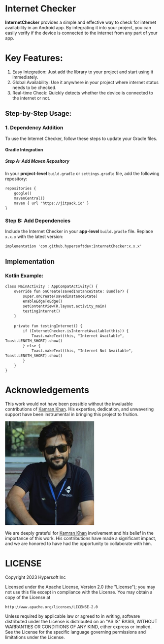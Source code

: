 # Internet Checker
**InternetChecker** provides a simple and effective way to check for internet availability in an Android app. By integrating it into your project, you can easily verify if the device is connected to the internet from any part of your app.

# Key Features:
1. Easy Integration: Just add the library to your project and start using it immediately.
2. Global Availability: Use it anywhere in your project where internet status needs to be checked.
3. Real-time Check: Quickly detects whether the device is connected to the internet or not.


## Step-by-Step Usage:

### 1. Dependency Addition

To use the Internet Checker, follow these steps to update your Gradle files.

#### Gradle Integration

##### Step A: Add Maven Repository
In your **project-level** `build.gradle` or `settings.gradle` file, add the following repository:

```
repositories {
    google()
    mavenCentral()
    maven { url "https://jitpack.io" }
}
```

### Step B: Add Dependencies

Include the Internet Checker in your **app-level** `build.gradle` file. Replace `x.x.x` with the latest version:

```
implementation 'com.github.hypersoftdev:InternetChecker:x.x.x'
```

## Implementation

### Kotlin Example:

```
class MainActivity : AppCompatActivity() {
    override fun onCreate(savedInstanceState: Bundle?) {
        super.onCreate(savedInstanceState)
        enableEdgeToEdge()
        setContentView(R.layout.activity_main)
        testingInternet()
    }

    private fun testingInternet() {
        if (InternetChecker.isInternetAvailable(this)) {
            Toast.makeText(this, "Internet Available", Toast.LENGTH_SHORT).show()
        } else {
            Toast.makeText(this, "Internet Not Available", Toast.LENGTH_SHORT).show()
        }
    }
}
```


# Acknowledgements

This work would not have been possible without the invaluable contributions of [Kamran Khan](https://github.com/devangler). His expertise, dedication, and unwavering support have been instrumental in bringing this project to fruition.

![Profile](https://github.com/hypersoftdev/InternetChecker/blob/master/screens/profile_image.jpg?raw=true)

We are deeply grateful for [Kamran Khan](https://github.com/devangler) involvement and his belief in the importance of this work. His contributions have made a significant impact, and we are honored to have had the opportunity to collaborate with him.

# LICENSE

Copyright 2023 Hypersoft Inc

Licensed under the Apache License, Version 2.0 (the "License");
you may not use this file except in compliance with the License.
You may obtain a copy of the License at

    http://www.apache.org/licenses/LICENSE-2.0

Unless required by applicable law or agreed to in writing, software
distributed under the License is distributed on an "AS IS" BASIS,
WITHOUT WARRANTIES OR CONDITIONS OF ANY KIND, either express or implied.
See the License for the specific language governing permissions and
limitations under the License.





